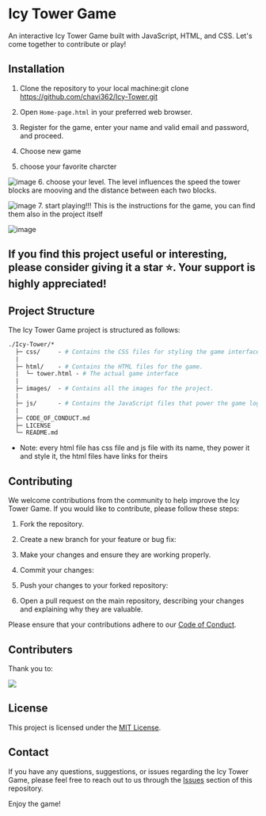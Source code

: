 # Icy Tower Game

An interactive Icy Tower Game built with JavaScript, HTML, and CSS. Let's come together to contribute or play!

## Installation

1. Clone the repository to your local machine:git clone https://github.com/chavi362/Icy-Tower.git
2. Open `Home-page.html` in your preferred web browser.

3. Register for the game, enter your name and valid email and password, and proceed.

4. Choose new game
5. choose your favorite charcter

![image](https://github.com/chavi362/Icy-Tower/assets/140444217/c4ab67b1-5c19-4170-8207-7c3fde2ed459) 6. choose your level.
The level influences the speed the tower blocks are mooving and the distance between each two blocks.

![image](https://github.com/chavi362/Icy-Tower/assets/140444217/4aff9fcb-c4d9-4333-b2b8-61c5e80ec51f) 7. start playing!!!
This is the instructions for the game, you can find them also in the project itself

![image](https://github.com/chavi362/Icy-Tower/assets/140444217/6fa4d7b2-672a-492a-980a-0298c6cf39c4)

## If you find this project useful or interesting, please consider giving it a star ⭐️. Your support is highly appreciated!

## Project Structure

The Icy Tower Game project is structured as follows:

```graphql
./Icy-Tower/*
  ├─ css/     - # Contains the CSS files for styling the game interface.
  |
  ├─ html/    - # Contains the HTML files for the game.
  |  └─ tower.html - # The actual game interface
  |
  ├─ images/  - # Contains all the images for the project.
  |
  ├─ js/      - # Contains the JavaScript files that power the game logic.
  |
  ├─ CODE_OF_CONDUCT.md
  ├─ LICENSE
  └─ README.md
```

- Note: every html file has css file and js file with its name, they power it and style it, the html files have links for theirs

## Contributing

We welcome contributions from the community to help improve the Icy Tower Game. If you would like to contribute, please follow these steps:

1. Fork the repository.

2. Create a new branch for your feature or bug fix:
3. Make your changes and ensure they are working properly.

4. Commit your changes:
5. Push your changes to your forked repository:
6. Open a pull request on the main repository, describing your changes and explaining why they are valuable.

Please ensure that your contributions adhere to our [Code of Conduct](CODE_OF_CONDUCT.md).

## Contributers
Thank you to:

<a href="https://github.com/chavi362/Icy-Tower/graphs/contributors">
  <img src="https://contrib.rocks/image?repo=chavi362/Icy-Tower" />
</a>

## License

This project is licensed under the [MIT License](LICENSE).

## Contact

If you have any questions, suggestions, or issues regarding the Icy Tower Game, please feel free to reach out to us through the [Issues](https://github.com/chavi362/Icy-Tower/issues) section of this repository.

Enjoy the game!
